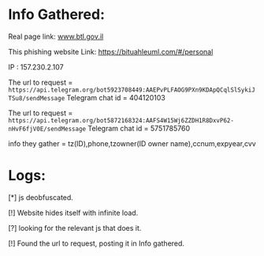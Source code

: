 # Info Gathered:
Real page link: www.btl.gov.il

This phishing website Link: https://bituahleuml.com/#/personal

IP : 157.230.2.107

The url to request = `https://api.telegram.org/bot5923708449:AAEPvPLFAOG9PXn9KDApQCqlSlSykiJTSu8/sendMessage` 
Telegram chat id =  404120103

The url to request =  `https://api.telegram.org/bot5872168324:AAFS4W15Wj6ZZDH1R8DxvP62-nHvF6fjV0E/sendMessage`
Telegram chat id =  5751785760


info they gather = tz(ID),phone,tzowner(ID owner name),ccnum,expyear,cvv
                

# Logs:
[*] js deobfuscated.

[!] Website hides itself with infinite load.

[?] looking for the relevant js that does it.

[!] Found the url to request, posting it in Info gathered.